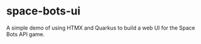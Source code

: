# space-bots-ui
A simple demo of using HTMX and Quarkus to build a web UI for the Space Bots API game.